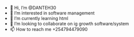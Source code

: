 - 👋 Hi, I’m @DANTEH30
- 👀 I’m interested in software management
- 🌱 I’m currently learning html
- 💞️ I’m looking to collaborate on ig growth software/system
- 📫 How to reach me +254794479090

<!---
DANTEH30/DANTEH30 is a ✨ special ✨ repository because its `README.md` (this file) appears on your GitHub profile.
You can click the Preview link to take a look at your changes.
--->
